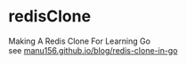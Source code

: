 # redisClone
Making A Redis Clone For Learning Go   
see [manu156.github.io/blog/redis-clone-in-go](https://manu156.github.io/blog/redis-clone-in-go)
